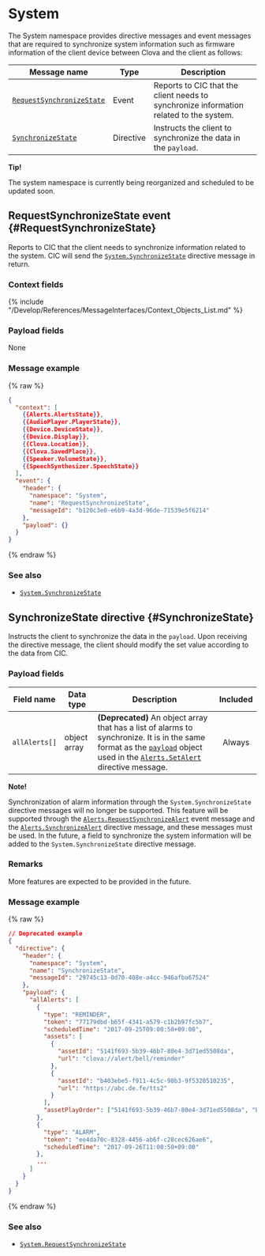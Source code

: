 # System

The System namespace provides directive messages and event messages that are required to synchronize system information such as firmware information of the client device between Clova and the client as follows:

| Message name         | Type  | Description                                 |
|------------------|-----------|-------------------------------------------|
| [`RequestSynchronizeState`](#RequestSynchronizeState)  | Event     | Reports to CIC that the client needs to synchronize information related to the system. |
| [`SynchronizeState`](#SynchronizeState)                | Directive | Instructs the client to synchronize the data in the `payload`.            |

<div class="tip">
  <p><strong>Tip!</strong></p>
  <p>The system namespace is currently being reorganized and scheduled to be updated soon.</p>
</div>

## RequestSynchronizeState event {#RequestSynchronizeState}
Reports to CIC that the client needs to synchronize information related to the system. CIC will send the [`System.SynchronizeState`](#SynchronizeState) directive message in return.

### Context fields

{% include "/Develop/References/MessageInterfaces/Context_Objects_List.md" %}

### Payload fields

None

### Message example
{% raw %}
```json
{
  "context": [
    {{Alerts.AlertsState}},
    {{AudioPlayer.PlayerState}},
    {{Device.DeviceState}},
    {{Device.Display}},
    {{Clova.Location}},
    {{Clova.SavedPlace}},
    {{Speaker.VolumeState}},
    {{SpeechSynthesizer.SpeechState}}
  ],
  "event": {
    "header": {
      "namespace": "System",
      "name": "RequestSynchronizeState",
      "messageId": "b120c3e0-e6b9-4a3d-96de-71539e5f6214"
    },
    "payload": {}
  }
}
```
{% endraw %}

### See also
* [`System.SynchronizeState`](/Develop/References/MessageInterfaces/System.md#SynchronizeState)

## SynchronizeState directive {#SynchronizeState}
Instructs the client to synchronize the data in the `payload`. Upon receiving the directive message, the client should modify the set value according to the data from CIC.

### Payload fields

| Field name       | Data type    | Description                     | Included |
|---------------|---------|-----------------------------|:---------:|
| `allAlerts[]`   | object array | **(Deprecated)** An object array that has a list of alarms to synchronize. It is in the same format as the [`payload`](/Develop/References/MessageInterfaces/Alerts.md#SetAlertPayload) object used in the [`Alerts.SetAlert`](/Develop/References/MessageInterfaces/Alerts.md#SetAlert) directive message. | Always    |

<div class="note">
  <p><strong>Note!</strong></p>
  <p>Synchronization of alarm information through the <code>System.SynchronizeState</code> directive messages will no longer be supported. This feature will be supported through the <a href="/Develop/References/MessageInterfaces/Alerts.md#RequestSynchronizeAlert"><code>Alerts.RequestSynchronizeAlert</code></a> event message and the <a href="/Develop/References/MessageInterfaces/Alerts.md#SynchronizeAlert"><code>Alerts.SynchronizeAlert</code></a> directive message, and these messages must be used. In the future, a field to synchronize the system information will be added to the <code>System.SynchronizeState</code> directive message.</p>
</div>

### Remarks
More features are expected to be provided in the future.

### Message example

{% raw %}

```json
// Deprecated example
{
  "directive": {
    "header": {
      "namespace": "System",
      "name": "SynchronizeState",
      "messageId": "29745c13-0d70-408e-a4cc-946afba67524"
    },
    "payload": {
      "allAlerts": [
        {
          "type": "REMINDER",
          "token": "77179dbd-b65f-4341-a579-c1b2b97fc5b7",
          "scheduledTime": "2017-09-25T09:00:50+09:00",
          "assets": [
            {
              "assetId": "5141f693-5b39-46b7-80e4-3d71ed5508da",
              "url": "clova://alert/bell/reminder"
            },
            {
              "assetId": "b403ebe5-f911-4c5c-98b3-9f5320510235",
              "url": "https://abc.de.fe/tts2"
            }
          ],
          "assetPlayOrder": ["5141f693-5b39-46b7-80e4-3d71ed5508da", "b403ebe5-f911-4c5c-98b3-9f5320510235"]
        },
        {
          "type": "ALARM",
          "token": "ee4da70c-8328-4456-ab6f-c28cec626ae6",
          "scheduledTime": "2017-09-26T11:00:50+09:00"
        },
        ...
      ]
    }
  }
}
```

{% endraw %}

### See also
* [`System.RequestSynchronizeState`](#RequestSynchronizeState)
